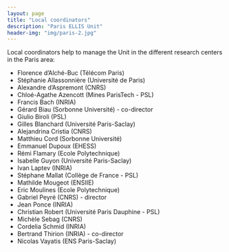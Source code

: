 ```yaml
---
layout: page
title: "Local coordinators"
description: "Paris ELLIS Unit"
header-img: "img/paris-2.jpg"
---
```


Local coordinators help to manage the Unit in the different research centers in the Paris area:

- Florence d’Alché-Buc	(Télécom Paris)
- Stéphanie Allassonnière	(Université de Paris)
- Alexandre d’Aspremont	(CNRS)
- Chloé-Agathe Azencott	(Mines ParisTech - PSL)
- Francis Bach	(INRIA)
- Gérard Biau	(Sorbonne Université) - co-director
- Giulio Biroli (PSL)
- Gilles Blanchard	(Université Paris-Saclay)
- Alejandrina Cristia	(CNRS)
- Matthieu Cord	(Sorbonne Université)
- Emmanuel Dupoux	(EHESS)
- Rémi Flamary (Ecole Polytechnique)
- Isabelle Guyon	(Université Paris-Saclay)
- Ivan Laptev	(INRIA)
- Stéphane Mallat	(Collège de France - PSL)
- Mathilde Mougeot (ENSIIE)
- Eric Moulines	(Ecole Polytechnique)
- Gabriel Peyré	(CNRS) - director
- Jean Ponce	(INRIA)
- Christian Robert	(Université Paris Dauphine - PSL)
- Michèle Sebag	(CNRS)
- Cordelia Schmid	(INRIA)
- Bertrand Thirion	(INRIA) - co-director
- Nicolas Vayatis	(ENS Paris-Saclay)
